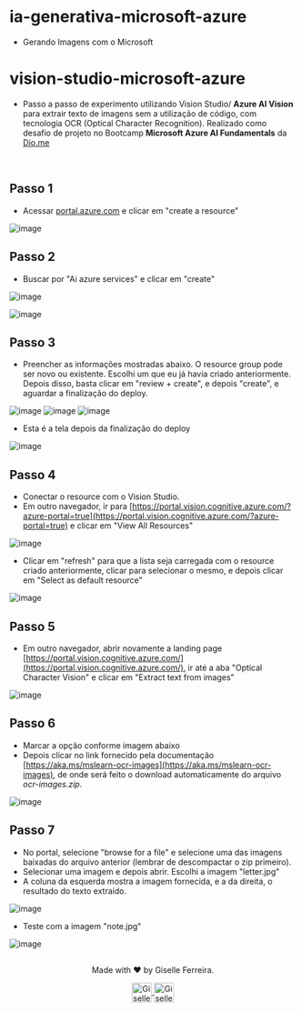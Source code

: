 # ia-generativa-microsoft-azure
- Gerando Imagens com o Microsoft


# vision-studio-microsoft-azure

- Passo a passo de experimento utilizando Vision Studio/ **Azure AI Vision** para extrair texto de imagens sem a utilização de código, com tecnologia OCR (Optical Character Recognition). Realizado como desafio de projeto no Bootcamp **Microsoft Azure AI Fundamentals** da [Dio.me](https://dio.me)

<br/>

## Passo 1
- Acessar [portal.azure.com](portal.azure.com) e clicar em "create a resource"

![image](https://github.com/giselle-ferreira/vision-studio-microsoft-azure/assets/84051263/8a505e91-cc1b-446a-9e09-6fedf3b2dda8)

## Passo 2
- Buscar por "Ai azure services" e clicar em "create"

![image](https://github.com/giselle-ferreira/vision-studio-microsoft-azure/assets/84051263/1440bff9-db85-4e4c-add5-723ae2b1978d)

![image](https://github.com/giselle-ferreira/vision-studio-microsoft-azure/assets/84051263/9e018f9f-0c57-43b8-8627-d3c7b8df9c37)

## Passo 3
- Preencher as informações mostradas abaixo. O resource group pode ser novo ou existente. Escolhi um que eu já havia criado anteriormente. Depois disso, basta clicar em "review + create", e depois "create", e aguardar a finalização do deploy.

![image](https://github.com/giselle-ferreira/vision-studio-microsoft-azure/assets/84051263/cc3d884b-29c9-4214-b857-a89566573358)
![image](https://github.com/giselle-ferreira/ia-generativa-microsoft-azure/assets/84051263/4e02b437-2eb4-45ff-8f6c-5e67c253b191)
![image](https://github.com/giselle-ferreira/ia-generativa-microsoft-azure/assets/84051263/78da3b04-368f-4009-93d2-77002712900b)

- Esta é a tela depois da finalização do deploy

![image](https://github.com/giselle-ferreira/vision-studio-microsoft-azure/assets/84051263/df1bb43a-b25e-4b8d-8bf9-e3bb118ac11d)

## Passo 4
- Conectar o resource com o Vision Studio.
- Em outro navegador, ir para [https://portal.vision.cognitive.azure.com/?azure-portal=true](https://portal.vision.cognitive.azure.com/?azure-portal=true) e clicar em "View All Resources"

![image](https://github.com/giselle-ferreira/vision-studio-microsoft-azure/assets/84051263/b2f300c4-363a-4619-a9eb-39df4adfbcc3)

- Clicar em "refresh" para que a lista seja carregada com o resource criado anteriormente, clicar para selecionar o mesmo, e depois clicar em "Select as default resource"

![image](https://github.com/giselle-ferreira/vision-studio-microsoft-azure/assets/84051263/98557f0d-abe1-4d07-95ff-35108bd11dba)

## Passo 5
- Em outro navegador, abrir novamente a landing page [https://portal.vision.cognitive.azure.com/](https://portal.vision.cognitive.azure.com/), ir até a aba "Optical Character Vision" e clicar em "Extract text from images"

![image](https://github.com/giselle-ferreira/vision-studio-microsoft-azure/assets/84051263/d44d01fc-6add-48a3-9a6d-336c8c704b0a)

## Passo 6
- Marcar a opção conforme imagem abaixo
- Depois clicar no link fornecido pela documentação [https://aka.ms/mslearn-ocr-images](https://aka.ms/mslearn-ocr-images), de onde será feito o download automaticamente do arquivo *ocr-images.zip*.

![image](https://github.com/giselle-ferreira/vision-studio-microsoft-azure/assets/84051263/b9925fc8-c5b6-420a-9242-8bf68c6b189f)

## Passo 7
- No portal, selecione "browse for a file" e selecione uma das imagens baixadas do arquivo anterior (lembrar de descompactar o zip primeiro).
- Selecionar uma imagem e depois abrir. Escolhi a imagem "letter.jpg"
- A coluna da esquerda mostra a imagem fornecida, e a da direita, o resultado do texto extraído.

![image](https://github.com/giselle-ferreira/vision-studio-microsoft-azure/assets/84051263/cb04e08f-4bc6-45c7-bdfc-c71b29056f2b)

- Teste com a imagem "note.jpg"

![image](https://github.com/giselle-ferreira/vision-studio-microsoft-azure/assets/84051263/a8a6bf45-40d3-4169-b86c-f5a297d35c47)



##

<div align="center">
<p>Made with ❤️ by Giselle Ferreira.</p>
  <p>
    <a href="https://linkedin.com/in/giselleferreiras" target="_blank" >
      <img align="center" height="35" src="https://cdn-icons-png.flaticon.com/512/174/174857.png" alt="Giselle Ferreira Linkedin" />
    </a>
    <a href="https://instagram.com/giselletech" target="_blank" >
      <img align="center" height="35" src="https://upload.wikimedia.org/wikipedia/commons/thumb/a/a5/Instagram_icon.png/1200px-Instagram_icon.png" alt="Giselle Ferreira Instagram" />
    </a>
  </p>
</div>
